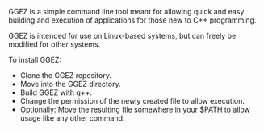 GGEZ is a simple command line tool meant for allowing 
quick and easy building and execution of applications 
for those new to C++ programming.

GGEZ is intended for use on Linux-based systems, but
can freely be modified for other systems.

To install GGEZ:
- Clone the GGEZ repository.
- Move into the GGEZ directory.
- Build GGEZ with g++.
- Change the permission of the newly created file
to allow execution.
- Optionally: Move the resulting file somewhere in
your $PATH to allow usage like any other command.